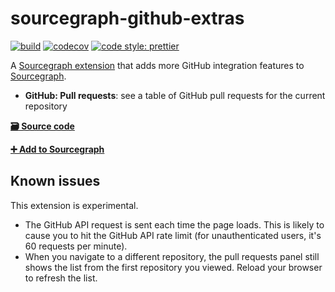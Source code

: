 # sourcegraph-github-extras

[![build](https://travis-ci.org/sourcegraph/sourcegraph-github-extras.svg?branch=master)](https://travis-ci.org/sourcegraph/sourcegraph-github-extras)
[![codecov](https://codecov.io/gh/sourcegraph/sourcegraph-github-extras/branch/master/graph/badge.svg?token=c3KpMf1MaY)](https://codecov.io/gh/sourcegraph/sourcegraph-github-extras)
[![code style: prettier](https://img.shields.io/badge/code_style-prettier-ff69b4.svg)](https://github.com/prettier/prettier)

A [Sourcegraph extension](https://docs.sourcegraph.com/extensions) that adds more GitHub integration features to [Sourcegraph](https://sourcegraph.com).

- **GitHub: Pull requests**: see a table of GitHub pull requests for the current repository

[**🗃️ Source code**](https://github.com/sourcegraph/sourcegraph-github-extras)

[**➕ Add to Sourcegraph**](https://sourcegraph.com/extensions/sourcegraph/github-extras)

## Known issues

This extension is experimental.

- The GitHub API request is sent each time the page loads. This is likely to cause you to hit the GitHub API rate limit (for unauthenticated users, it's 60 requests per minute).
- When you navigate to a different repository, the pull requests panel still shows the list from the first repository you viewed. Reload your browser to refresh the list.
